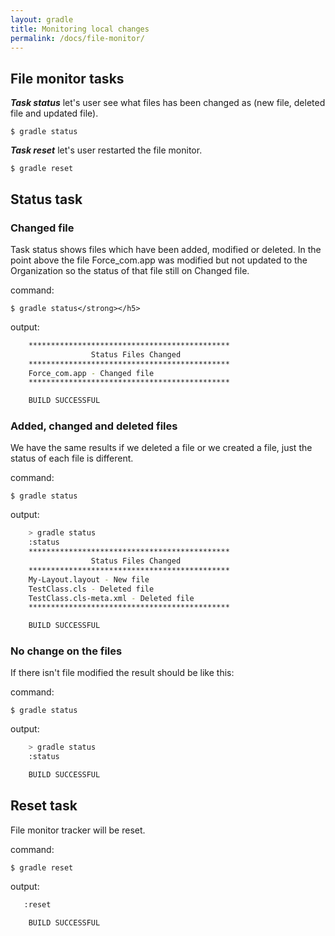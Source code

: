 ```yaml
---
layout: gradle
title: Monitoring local changes
permalink: /docs/file-monitor/
---
```

## File monitor tasks

***Task status*** let's user see what files has been changed as (new file, deleted file and updated file).

	$ gradle status

***Task reset*** let's user restarted the file monitor.

	$ gradle reset

## Status task

### Changed file

Task status shows files which have been added, modified or deleted. In the point above the file Force_com.app was modified but not updated to the Organization so the status of that file still on Changed file.

command:

	$ gradle status</strong></h5>

output:

```bash
    *********************************************
                  Status Files Changed
    *********************************************
    Force_com.app - Changed file
    *********************************************

    BUILD SUCCESSFUL
```

### Added, changed and deleted files
We have the same results if we deleted a file or we created a file, just the status of each file is different.

command:

	$ gradle status

output:

```bash
    > gradle status
    :status
    *********************************************
                  Status Files Changed
    *********************************************
    My-Layout.layout - New file
    TestClass.cls - Deleted file
    TestClass.cls-meta.xml - Deleted file
    *********************************************

    BUILD SUCCESSFUL
```

### No change on the files
If there isn't file modified the result should be like this:

command:

	$ gradle status

output:

```bash
    > gradle status
    :status

    BUILD SUCCESSFUL
```

## Reset task
File monitor tracker will be reset.

command:

	$ gradle reset

output:

```bash
   :reset

    BUILD SUCCESSFUL
```
